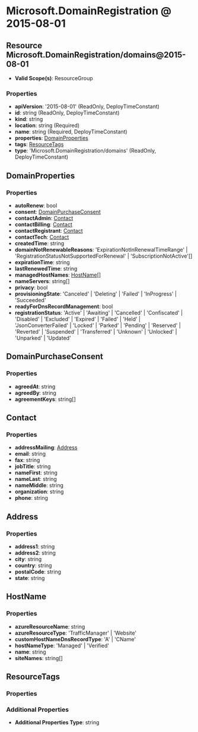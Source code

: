 # Microsoft.DomainRegistration @ 2015-08-01

## Resource Microsoft.DomainRegistration/domains@2015-08-01
* **Valid Scope(s)**: ResourceGroup
### Properties
* **apiVersion**: '2015-08-01' (ReadOnly, DeployTimeConstant)
* **id**: string (ReadOnly, DeployTimeConstant)
* **kind**: string
* **location**: string (Required)
* **name**: string (Required, DeployTimeConstant)
* **properties**: [DomainProperties](#domainproperties)
* **tags**: [ResourceTags](#resourcetags)
* **type**: 'Microsoft.DomainRegistration/domains' (ReadOnly, DeployTimeConstant)

## DomainProperties
### Properties
* **autoRenew**: bool
* **consent**: [DomainPurchaseConsent](#domainpurchaseconsent)
* **contactAdmin**: [Contact](#contact)
* **contactBilling**: [Contact](#contact)
* **contactRegistrant**: [Contact](#contact)
* **contactTech**: [Contact](#contact)
* **createdTime**: string
* **domainNotRenewableReasons**: 'ExpirationNotInRenewalTimeRange' | 'RegistrationStatusNotSupportedForRenewal' | 'SubscriptionNotActive'[]
* **expirationTime**: string
* **lastRenewedTime**: string
* **managedHostNames**: [HostName](#hostname)[]
* **nameServers**: string[]
* **privacy**: bool
* **provisioningState**: 'Canceled' | 'Deleting' | 'Failed' | 'InProgress' | 'Succeeded'
* **readyForDnsRecordManagement**: bool
* **registrationStatus**: 'Active' | 'Awaiting' | 'Cancelled' | 'Confiscated' | 'Disabled' | 'Excluded' | 'Expired' | 'Failed' | 'Held' | 'JsonConverterFailed' | 'Locked' | 'Parked' | 'Pending' | 'Reserved' | 'Reverted' | 'Suspended' | 'Transferred' | 'Unknown' | 'Unlocked' | 'Unparked' | 'Updated'

## DomainPurchaseConsent
### Properties
* **agreedAt**: string
* **agreedBy**: string
* **agreementKeys**: string[]

## Contact
### Properties
* **addressMailing**: [Address](#address)
* **email**: string
* **fax**: string
* **jobTitle**: string
* **nameFirst**: string
* **nameLast**: string
* **nameMiddle**: string
* **organization**: string
* **phone**: string

## Address
### Properties
* **address1**: string
* **address2**: string
* **city**: string
* **country**: string
* **postalCode**: string
* **state**: string

## HostName
### Properties
* **azureResourceName**: string
* **azureResourceType**: 'TrafficManager' | 'Website'
* **customHostNameDnsRecordType**: 'A' | 'CName'
* **hostNameType**: 'Managed' | 'Verified'
* **name**: string
* **siteNames**: string[]

## ResourceTags
### Properties
### Additional Properties
* **Additional Properties Type**: string

